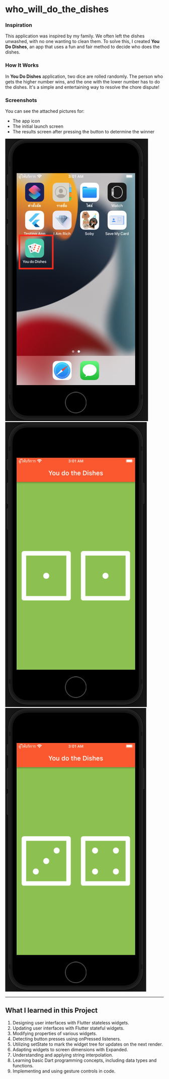 # who_will_do_the_dishes

### Inspiration
This application was inspired by my family. We often left the dishes unwashed, with no one wanting to clean them. To solve this, I created **You Do Dishes**, an app that uses a fun and fair method to decide who does the dishes.

### How It Works
In **You Do Dishes** application, two dice are rolled randomly. The person who gets the higher number wins, and the one with the lower number has to do the dishes. It's a simple and entertaining way to resolve the chore dispute!

### Screenshots
You can see the attached pictures for:
- The app icon
- The initial launch screen
- The results screen after pressing the button to determine the winner

![App Icon](ReadmeImage/AppIcon.jpg)
![First Launch](ReadmeImage/FirstLaunch.jpg)
![After the button was pressed](ReadmeImage/ButtonLaunch.jpg)

___

## What I learned in this Project

1. Designing user interfaces with Flutter stateless widgets.
2. Updating user interfaces with Flutter stateful widgets.
3. Modifying properties of various widgets.
4. Detecting button presses using onPressed listeners.
5. Utilizing setState to mark the widget tree for updates on the next render.
6. Adapting widgets to screen dimensions with Expanded.
7. Understanding and applying string interpolation.
8. Learning basic Dart programming concepts, including data types and functions.
9. Implementing and using gesture controls in code.
